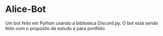 # Alice-Bot
Um bot feito em Python usando a biblioteca Discord.py. O bot está sendo feito com o proposito de estudo e para portfólio
